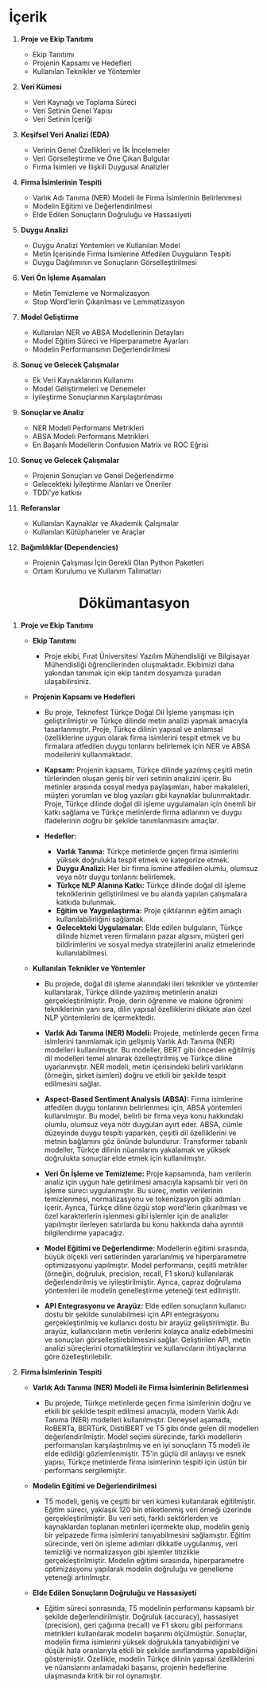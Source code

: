 # İçerik

1. **Proje ve Ekip Tanıtımı**
   - Ekip Tanıtımı
   - Projenin Kapsamı ve Hedefleri
   - Kullanılan Teknikler ve Yöntemler

3. **Veri Kümesi**
   - Veri Kaynağı ve Toplama Süreci
   - Veri Setinin Genel Yapısı
   - Veri Setinin İçeriği

4. **Keşifsel Veri Analizi (EDA)**
   - Verinin Genel Özellikleri ve İlk İncelemeler
   - Veri Görselleştirme ve Öne Çıkan Bulgular
   - Firma İsimleri ve İlişkili Duygusal Analizler

5. **Firma İsimlerinin Tespiti**
   - Varlık Adı Tanıma (NER) Modeli ile Firma İsimlerinin Belirlenmesi
   - Modelin Eğitimi ve Değerlendirilmesi
   - Elde Edilen Sonuçların Doğruluğu ve Hassasiyeti

6. **Duygu Analizi**
   - Duygu Analizi Yöntemleri ve Kullanılan Model
   - Metin İçerisinde Firma İsimlerine Atfedilen Duyguların Tespiti
   - Duygu Dağılımının ve Sonuçların Görselleştirilmesi

7. **Veri Ön İşleme Aşamaları**
   - Metin Temizleme ve Normalizasyon
   - Stop Word'lerin Çıkarılması ve Lemmatizasyon

8. **Model Geliştirme**
   - Kullanılan NER ve ABSA Modellerinin Detayları
   - Model Eğitim Süreci ve Hiperparametre Ayarları
   - Modelin Performansının Değerlendirilmesi

10. **Sonuç ve Gelecek Çalışmalar**
    - Ek Veri Kaynaklarının Kullanımı
    - Model Geliştirmeleri ve Denemeler
    - İyileştirme Sonuçlarının Karşılaştırılması

9. **Sonuçlar ve Analiz**
   - NER Modeli Performans Metrikleri
   - ABSA Modeli Performans Metrikleri
   - En Başarılı Modellerin Confusion Matrix ve ROC Eğrisi

10. **Sonuç ve Gelecek Çalışmalar**
    - Projenin Sonuçları ve Genel Değerlendirme
    - Gelecekteki İyileştirme Alanları ve Öneriler
    - TDDi'ye katkısı

11. **Referanslar**
    - Kullanılan Kaynaklar ve Akademik Çalışmalar
    - Kullanılan Kütüphaneler ve Araçlar


13. **Bağımlılıklar (Dependencies)**
    - Projenin Çalışması İçin Gerekli Olan Python Paketleri
    - Ortam Kurulumu ve Kullanım Talimatları

<div align="center">
    <h1>Dökümantasyon</h1>
</div>

1. **Proje ve Ekip Tanıtımı**
   - **Ekip Tanıtımı**
     - Proje ekibi, Fırat Üniversitesi Yazılım Mühendisliği ve Bilgisayar Mühendisliği öğrencilerinden oluşmaktadır. Ekibimizi daha yakından tanımak için ekip tanıtım dosyamıza şuradan ulaşabilirsiniz.

   - **Projenin Kapsamı ve Hedefleri**
      - Bu proje, Teknofest Türkçe Doğal Dil İşleme yarışması için geliştirilmiştir ve Türkçe dilinde metin analizi yapmak amacıyla tasarlanmıştır. Proje, Türkçe dilinin yapısal ve anlamsal özelliklerine uygun olarak firma isimlerini tespit etmek ve bu firmalara atfedilen duygu tonlarını belirlemek için NER ve ABSA modellerini kullanmaktadır.
     
     - **Kapsam:** Projenin kapsamı, Türkçe dilinde yazılmış çeşitli metin türlerinden oluşan geniş bir veri setinin analizini içerir. Bu metinler arasında sosyal medya paylaşımları, haber makaleleri, müşteri yorumları ve blog yazıları gibi kaynaklar bulunmaktadır. Proje, Türkçe dilinde doğal dil işleme uygulamaları için önemli bir katkı sağlama ve Türkçe metinlerde firma adlarının ve duygu ifadelerinin doğru bir şekilde tanımlanmasını amaçlar.

     - **Hedefler:**
       - **Varlık Tanıma:** Türkçe metinlerde geçen firma isimlerini yüksek doğrulukla tespit etmek ve kategorize etmek.
       - **Duygu Analizi:** Her bir firma ismine atfedilen olumlu, olumsuz veya nötr duygu tonlarını belirlemek.
       - **Türkçe NLP Alanına Katkı:** Türkçe dilinde doğal dil işleme tekniklerinin geliştirilmesi ve bu alanda yapılan çalışmalara katkıda bulunmak.
       - **Eğitim ve Yaygınlaştırma:** Proje çıktılarının eğitim amaçlı kullanılabilirliğini sağlamak.
       - **Gelecekteki Uygulamalar:** Elde edilen bulguların, Türkçe dilinde hizmet veren firmaların pazar algısını, müşteri geri bildirimlerini ve sosyal medya stratejilerini analiz etmelerinde kullanılabilmesi.

   - **Kullanılan Teknikler ve Yöntemler**
      - Bu projede, doğal dil işleme alanındaki ileri teknikler ve yöntemler kullanılarak, Türkçe dilinde yazılmış metinlerin analizi gerçekleştirilmiştir. Proje, derin öğrenme ve makine öğrenimi tekniklerinin yanı sıra, dilin yapısal özelliklerini dikkate alan özel NLP yöntemlerini de içermektedir.

      - **Varlık Adı Tanıma (NER) Modeli:** Projede, metinlerde geçen firma isimlerini tanımlamak için gelişmiş Varlık Adı Tanıma (NER) modelleri kullanılmıştır. Bu modeller, BERT gibi önceden eğitilmiş dil modelleri temel alınarak özelleştirilmiş ve Türkçe diline uyarlanmıştır. NER modeli, metin içerisindeki belirli varlıkların (örneğin, şirket isimleri) doğru ve etkili bir şekilde tespit edilmesini sağlar.

     - **Aspect-Based Sentiment Analysis (ABSA):** Firma isimlerine atfedilen duygu tonlarının belirlenmesi için, ABSA yöntemleri kullanılmıştır. Bu model, belirli bir firma veya konu hakkındaki olumlu, olumsuz veya nötr duyguları ayırt eder. ABSA, cümle düzeyinde duygu tespiti yaparken, çeşitli dil özelliklerini ve metnin bağlamını göz önünde bulundurur. Transformer tabanlı modeller, Türkçe dilinin nüanslarını yakalamak ve yüksek doğrulukta sonuçlar elde etmek için kullanılmıştır.

     - **Veri Ön İşleme ve Temizleme:** Proje kapsamında, ham verilerin analiz için uygun hale getirilmesi amacıyla kapsamlı bir veri ön işleme süreci uygulanmıştır. Bu süreç, metin verilerinin temizlenmesi, normalizasyonu ve tokenizasyon gibi adımları içerir. Ayrıca, Türkçe diline özgü stop word'lerin çıkarılması ve özel karakterlerin işlenmesi gibi işlemler için de analizler yapılmıştır ilerleyen satırlarda bu konu hakkında daha ayrıntılı bilgilendirme yapacağız.

     - **Model Eğitimi ve Değerlendirme:** Modellerin eğitimi sırasında, büyük ölçekli veri setlerinden yararlanılmış ve hiperparametre optimizasyonu yapılmıştır. Model performansı, çeşitli metrikler (örneğin, doğruluk, precision, recall, F1 skoru) kullanılarak değerlendirilmiş ve iyileştirilmiştir. Ayrıca, çapraz doğrulama yöntemleri ile modelin genelleştirme yeteneği test edilmiştir.

     - **API Entegrasyonu ve Arayüz:** Elde edilen sonuçların kullanıcı dostu bir şekilde sunulabilmesi için API entegrasyonu gerçekleştirilmiş ve kullanıcı dostu bir arayüz geliştirilmiştir. Bu arayüz, kullanıcıların metin verilerini kolayca analiz edebilmesini ve sonuçları görselleştirebilmesini sağlar. Geliştirilen API, metin analizi süreçlerini otomatikleştirir ve kullanıcıların ihtiyaçlarına göre özelleştirilebilir.




4. **Firma İsimlerinin Tespiti**
   - **Varlık Adı Tanıma (NER) Modeli ile Firma İsimlerinin Belirlenmesi**
     - Bu projede, Türkçe metinlerde geçen firma isimlerinin doğru ve etkili bir şekilde tespit edilmesi amacıyla, modern Varlık Adı Tanıma (NER) modelleri kullanılmıştır. Deneysel aşamada, RoBERTa, BERTürk, DistilBERT ve T5 gibi önde gelen dil modelleri değerlendirilmiştir. Model seçimi sürecinde, farklı modellerin performansları karşılaştırılmış ve en iyi sonuçların T5 modeli ile elde edildiği gözlemlenmiştir. T5'in güçlü dil anlayışı ve esnek yapısı, Türkçe metinlerde firma isimlerinin tespiti için üstün bir performans sergilemiştir.

   - **Modelin Eğitimi ve Değerlendirilmesi**
     - T5 modeli, geniş ve çeşitli bir veri kümesi kullanılarak eğitilmiştir. Eğitim süreci, yaklaşık 120 bin etiketlenmiş veri örneği üzerinde gerçekleştirilmiştir. Bu veri seti, farklı sektörlerden ve kaynaklardan toplanan metinleri içermekte olup, modelin geniş bir yelpazede firma isimlerini tanıyabilmesini sağlamıştır. Eğitim sürecinde, veri ön işleme adımları dikkatle uygulanmış, veri temizliği ve normalizasyon gibi işlemler titizlikle gerçekleştirilmiştir. Modelin eğitimi sırasında, hiperparametre optimizasyonu yapılarak modelin doğruluğu ve genelleme yeteneği artırılmıştır.

   - **Elde Edilen Sonuçların Doğruluğu ve Hassasiyeti**
     - Eğitim süreci sonrasında, T5 modelinin performansı kapsamlı bir şekilde değerlendirilmiştir. Doğruluk (accuracy), hassasiyet (precision), geri çağırma (recall) ve F1 skoru gibi performans metrikleri kullanılarak modelin başarımı ölçülmüştür. Sonuçlar, modelin firma isimlerini yüksek doğrulukla tanıyabildiğini ve düşük hata oranlarıyla etkili bir şekilde sınıflandırma yapabildiğini göstermiştir. Özellikle, modelin Türkçe dilinin yapısal özelliklerini ve nüanslarını anlamadaki başarısı, projenin hedeflerine ulaşmasında kritik bir rol oynamıştır.
